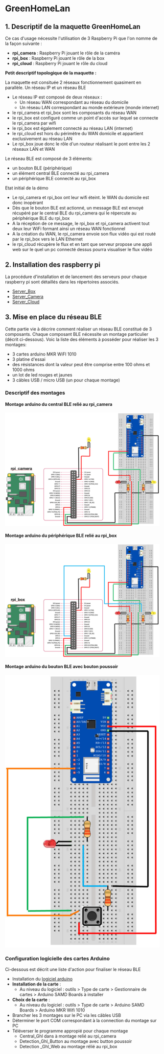# GreenHomeLan

## 1. **Descriptif de la maquette GreenHomeLan**

Ce cas d'usage nécessite l'utilisation de 3 Raspberry Pi que l'on nomme de la façon suivante : 
- **rpi_camera** : Raspberry Pi jouant le rôle de la caméra
- **rpi_box** : Raspberry Pi jouant le rôle de la box
- **rpi_cloud** : Raspberry Pi jouant le rôle du cloud

**Petit descriptif topologique de la maquette :** 

La maquette est consituée 2 réseaux fonctionnement quasiment en parallèle. Un réseau IP et un réseau BLE

- Le réseau IP est composé de deux réseaux :
    - Un réseau WAN correspondant au réseau du domicile
    - Un réseau LAN correspondant au monde extérieure (monde internet)  
- le rpi_camera et rpi_box sont les composants du réseau WAN
- le rpi_box est configuré comme un point d'accès sur lequel se connecte le rpi_camera par wifi
- le rpi_box est également connecté au réseau LAN (internet)
- le rpi_cloud est hors du périmètre du WAN domicile et appartient exclusivement au réseau LAN
- Le rpi_box joue donc le rôle d'un routeur réalisant le pont entre les 2 réseaux LAN et WAN

Le réseau BLE est composé de 3 éléments:
- un bouton BLE (périphérique) 
- un élément central BLE connecté au rpi_camera
- un périphérique BLE connecté au rpi_box

Etat initial de la démo
- Le rpi_camera et rpi_box ont leur wifi éteint. le WAN du domicile est donc inopérant
- Dès que le bouton BLE est actionné, un message BLE est envoyé récupéré par le central BLE du rpi_camera qui le répercute au périphérique BLE du rpi_box
- A la réception de ce message, le rpi_box et rpi_camera activent tout deux leur WiFi formant ainsi un réseau WAN fonctionnel
- A la création du WAN, le rpi_camera envoie son flux vidéo qui est routé par le rpi_box vers le LAN Ethernet
- le rpi_cloud récupère le flux et en tant que serveur propose une appli web sur le quel un pc connecté dessus pourra visualiser le flux vidéo

## 2. **Installation des raspberry pi**

La procédure d'installation et de lancement des serveurs pour chaque raspberry pi sont détaillés dans les répertoires associés.
- [Server_Box](Server_Box)
- [Server_Camera](Server_Camera)
- [Server_Cloud](Server_Cloud)
## 3. **Mise en place du réseau BLE**

Cette partie vie à décrire comment réaliser un réseau BLE constitué de 3 composants. Chaque composant BLE nécessite un montage particulier (décrit ci-dessous). Voic la liste des éléments à posséder pour réaliser les 3 montages:   
- 3 cartes arduino MKR WiFI 1010 
- 3 platine d'essai
- des résistances dont la valeur peut être comprise entre 100 ohms et 1000 ohms
- un lot de led rouges et jaunes
- 3 câbles USB / micro USB (un pour chaque montage)


### **Descriptif des montages**
#### **Montage arduino du central BLE relié au rpi_camera**
![imageBleCamera](Reseau_Aduino_%20BLE/Schema_BLE_Camera.JPG)
#### **Montage arduino du périphérique BLE relié au rpi_box**
![ImageBleBox](/Reseau_Aduino_%20BLE/Schema_BLE_Box.JPG)
#### **Montage arduino du bouton BLE avec bouton poussoir**
![ImageBleButton](Reseau_Aduino_%20BLE/Schema_BLE_Bouton.JPG)

### **Configuration logicielle des cartes Arduino**

Ci-dessous est décrit une liste d'action pour finaliser le réseau BLE

- Installation du [logiciel arduino](https://www.arduino.cc/en/software) 
- **Installation de la carte** : 
    - Au niveau du logiciel : outils > Type de carte > Gestionnaire de cartes > Arduino SAMD Boards à installer
- **Choix de la carte** : 
    - Au niveau du logiciel : outils > Type de carte > Arduino SAMD Boards > Arduino MKR Wifi 1010
- Brancher les 3 montages sur le PC via les câbles USB
- Déterminer le port COM correspondant à la connection du montage sur PC
- Téléverser le programme appropié pour chaque montage
    - Central_Ghl dans à montage relié au rpi_camera
    - Detection_Ghl_Button au montage avec button poussoir
    - Detection _Ghl_Web au montage rélié au rpi_box